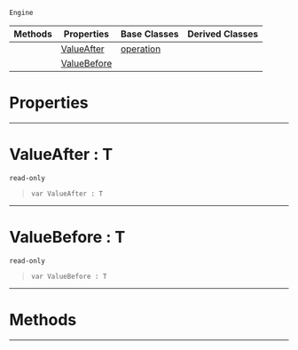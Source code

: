  `Engine`

|Methods|Properties|Base Classes|Derived Classes|
|---|---|---|---|
| |[ ValueAfter](https://github.com/zeroengineteam/ZeroDocs/code_reference/class_reference/propertyoperation.markdown#valueafter-t)|[operation](https://github.com/zeroengineteam/ZeroDocs/code_reference/class_reference/operation.markdown)| |
| |[ ValueBefore](https://github.com/zeroengineteam/ZeroDocs/code_reference/class_reference/propertyoperation.markdown#valuebefore-t)| | |


 #  Properties


---  
 #  ValueAfter : T

 `read-only`

> 
> ``` lang=cpp, name=Zilch
> var ValueAfter : T


---  
 #  ValueBefore : T

 `read-only`

> 
> ``` lang=cpp, name=Zilch
> var ValueBefore : T


---  
 #  Methods


---  
 

 